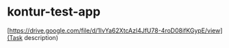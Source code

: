 # kontur-test-app
[https://drive.google.com/file/d/1IvYa62XtcAzl4JfU78-4roD08ifKGypE/view](Task description)
